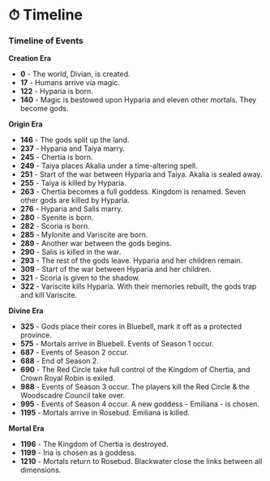 # ⏱ Timeline

### Timeline of Events <a href="#wiki_timeline_of_events" id="wiki_timeline_of_events"></a>



**Creation Era**

* **0** - The world, Divian, is created.
* **17** - Humans arrive via magic.
* **122** - Hyparia is born.
* **140** - Magic is bestowed upon Hyparia and eleven other mortals. They become gods.

**Origin Era**

* **146** - The gods split up the land.
* **237** - Hyparia and Taiya marry.
* **245** - Chertia is born.
* **249** - Taiya places Akalia under a time-altering spell.
* **251** - Start of the war between Hyparia and Taiya. Akalia is sealed away.
* **255** - Taiya is killed by Hyparia.
* **263** - Chertia becomes a full goddess. Kingdom is renamed. Seven other gods are killed by Hyparia.
* **276** - Hyparia and Salis marry.
* **280** - Syenite is born.
* **282** - Scoria is born.
* **285** - Mylonite and Variscite are born.
* **289** - Another war between the gods begins.
* **290** - Salis is killed in the war.&#x20;
* **293** - The rest of the gods leave. Hyparia and her children remain.
* **309** - Start of the war between Hyparia and her children.
* **321** - Scoria is given to the shadow.
* **322** - Variscite kills Hyparia. With their memories rebuilt, the gods trap and kill Variscite.

**Divine Era**

* **325** - Gods place their cores in Bluebell, mark it off as a protected province.
* **575** - Mortals arrive in Bluebell. Events of Season 1 occur.
* **687** - Events of Season 2 occur.
* **688** - End of Season 2.
* **690** - The Red Circle take full control of the Kingdom of Chertia, and Crown Royal Robin is exiled.
* **988** - Events of Season 3 occur. The players kill the Red Circle & the Woodscadre Council take over.
* **995** - Events of Season 4 occur. A new goddess - Emiliana - is chosen.
* **1195** - Mortals arrive in Rosebud. Emiliana is killed.

**Mortal Era**

* **1196** - The Kingdom of Chertia is destroyed.
* **1199** - Iria is chosen as a goddess.
* **1210** - Mortals return to Rosebud. Blackwater close the links between all dimensions.

